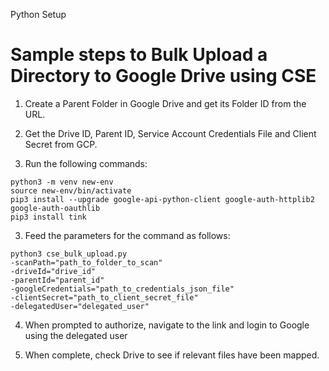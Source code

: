 Python Setup

# Sample steps to Bulk Upload a Directory to Google Drive using CSE

1. Create a Parent Folder in Google Drive and get its Folder ID from the URL. 

2. Get the Drive ID, Parent ID, Service Account Credentials File and Client Secret from GCP.

3. Run the following commands:
  ```
  python3 -m venv new-env
  source new-env/bin/activate
  pip3 install --upgrade google-api-python-client google-auth-httplib2 google-auth-oauthlib
  pip3 install tink
  ```

3. Feed the parameters for the command as follows: <br />
  ```
  python3 cse_bulk_upload.py
  -scanPath="path_to_folder_to_scan"
  -driveId="drive_id"
  -parentId="parent_id"
  -googleCredentials="path_to_credentials_json_file"
  -clientSecret="path_to_client_secret_file"
  -delegatedUser="delegated_user"
  ```

4. When prompted to authorize, navigate to the link and login to Google using the delegated user

5. When complete, check Drive to see if relevant files have been mapped.